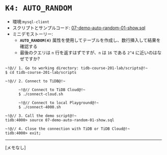 # `K4: AUTO_RANDOM`
+ 環境:`mysql-client`
+ スクリプトとサンプルコード:
[07-demo-auto-random-01-show.sql](https://github.com/pingcap/tidb-course-201-lab/blob/master/scripts/07-demo-auto-random-01-show.sql)
+ ミニデモストーリー:
  + **`AUTO_RANDOM(4)`** 属性を使用してテーブルを作成し、数行挿入して結果を確認する
  + 最後のクエリは `n` 行を返すはずですが、`n` は `16` である `2^4` に近いのはなぜですか?
```
~!@// 1. Go to working directory: tidb-course-201-lab/scripts@!~
$ cd tidb-course-201-lab/scripts

~!@// 2. Connect to TiDB@!~

      ~!@// Connect to TiDB Cloud@!~
      $ ./connect-cloud.sh

      ~!@// Connect to local Playground@!~
      $ ./connect-4000.sh

~!@// 3. Call the demo script@!~
tidb:4000> source 07-demo-auto-random-01-show.sql

~!@// 4. Close the connection with TiDB or TiDB Cloud@!~
tidb:4000> exit;
```
------------------------------------------------------------------------
[メモなし]